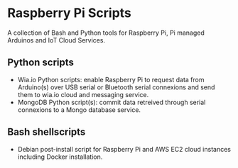# Raspberry Pi Scripts

A collection of Bash and Python tools for Raspberry Pi, Pi managed Arduinos and IoT Cloud Services.

## Python scripts

* Wia.io Python scripts: enable Raspberry Pi to request data from Arduino(s) over USB serial or
Bluetooth serial connexions and send them to wia.io cloud and messaging service.
* MongoDB Python script(s): commit data retreived through serial connexions to a Mongo database service.

## Bash shellscripts

* Debian post-install script for Raspberry Pi and AWS EC2 cloud instances including Docker installation.
